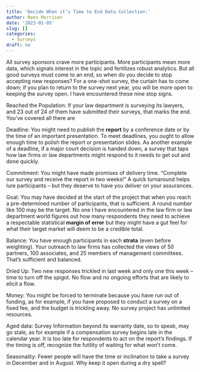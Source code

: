```yaml
---
title: 'Decide When it’s Time to End Data Collection:'
author: Rees Morrison
date: '2023-01-05'
slug: []
categories:
  - Surveys
draft: no
---
```


All survey sponsors crave more participants.  More participants mean more data, which signals interest in the topic and fertilizes robust analytics.  But all good surveys must come to an end, so when do you decide to stop accepting new responses?  For a one-shot survey, the curtain has to come down; if you plan to return to the survey next year, you will be more open to keeping the survey open.  I have encountered these nine stop signs.

Reached the Population:  If your law department is surveying its lawyers, and 23 out of 24 of them have submitted their surveys, that marks the end.  You’ve covered all there are

Deadline:  You might need to publish the **report** by a conference date or by the time of an important presentation.  To meet deadlines, you ought to allow enough time to polish the report or presentation slides.   As another example of a deadline, if a major court decision is handed down, a survey that taps how law firms or law departments might respond to it needs to get out and done quickly.

Commitment: You might have made promises of delivery time.  “Complete our survey and receive the report in two weeks!”  A quick turnaround helps lure participants – but they deserve to have you deliver on your assurances.

Goal: You may have decided at the start of the project that when you reach a pre-determined number of participants, that is sufficient.  A round number like 100 may be the target.  No one I have encountered in the law firm or law department world figures out how  many respondents they need to achieve a respectable statistical **margin of error** but they might have a gut feel for what their target market will deem to be a credible total.

Balance:  You have enough participants in each **strata** (even before weighting).   Your outreach to law firms has collected the views of 50 partners, 100 associates, and 25 members of management committees.  That’s sufficient and balanced.

Dried Up:  Two new responses trickled in last week and only one this week – time to turn off the spigot.  No flow and no ongoing efforts that are likely to elicit a flow.

Money:  You might be forced to terminate because you have run out of funding, as for example, if you have proposed to conduct a survey on a fixed fee, and the budget is trickling away.  No survey project has unlimited resources.

Aged data:  Survey Information beyond its warranty date, so to speak, may go stale, as for example if a compensation survey begins late in the calendar year.  It is too late for respondents to act on the report’s findings.   If the timing is off, recognize the futility of waiting for what won’t come.

Seasonality: Fewer people will have the time or inclination to take a survey in December and in August.  Why keep it open during a dry spell?

<!-- End of post -->